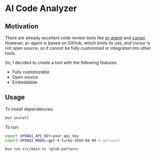 # AI Code Analyzer

## Motivation

There are already excellent code review tools like [pr-agent](https://github.com/Codium-ai/pr-agent) and [cursor](https://github.com/getcursor/cursor). However, pr-agent is based on GitHub, which limits its use, and cursor is not open source, so it cannot be fully customized or integrated into other tools.

So, I decided to create a tool with the following features.

- Fully customizable
- Open source
- Embeddable

## Usage

To install dependencies:

```bash
bun install
```

To run:

```bash
export OPENAI_API_KEY=your_api_key
export OPENAI_MODEL=gpt-4-turbo-2024-04-09 # optional

bun run src/main.ts <glob-pattern>
```
